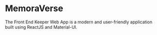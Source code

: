 # MemoraVerse
The Front End Keeper Web App is a modern and user-friendly application built using ReactJS and Material-UI. 
